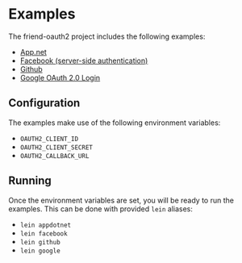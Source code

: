 # Examples

The friend-oauth2 project includes the following examples:

 * [App.net](https://developers.app.net/reference/authentication/)
 * [Facebook (server-side authentication)](https://developers.facebook.com/docs/facebook-login/manually-build-a-login-flow/)
 * [Github](https://developer.github.com/v3/oauth/)
 * [Google OAuth 2.0 Login](https://developers.google.com/accounts/docs/OAuth2Login)


## Configuration

The examples make use of the following environment variables:

* `OAUTH2_CLIENT_ID`
* `OAUTH2_CLIENT_SECRET`
* `OAUTH2_CALLBACK_URL`


## Running

Once the environment variables are set, you will be ready to run the examples.
This can be done with provided `lein` aliases:

* `lein appdotnet`
* `lein facebook`
* `lein github`
* `lein google`
